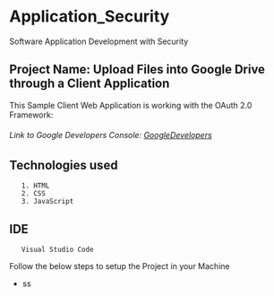 # Application_Security
Software Application Development with Security

## Project Name: Upload Files into Google Drive through a Client Application 

This Sample Client Web Application is working with the OAuth 2.0 Framework:
  ###### Link to Google Developers Console: [GoogleDevelopers](https://console.developers.google.com/)

  ## Technologies used
       1. HTML
       2. CSS
       3. JavaScript
  ## IDE
       Visual Studio Code


Follow the below steps to setup the Project in your Machine
  
- ss



